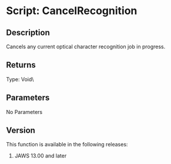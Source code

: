 # Script: CancelRecognition

## Description

Cancels any current optical character recognition job in progress.

## Returns

Type: Void\

## Parameters

No Parameters

## Version

This function is available in the following releases:

1.  JAWS 13.00 and later
